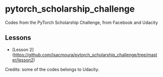 # pytorch_scholarship_challenge
Codes from the PyTorch Scholarship Challenge, from Facebook and Udacity

## Lessons
- [Lesson 2] (https://github.com/isacmoura/pytorch_scholarship_challenge/tree/master/lesson2)

Credits: some of the codes belongs to Udacity.
